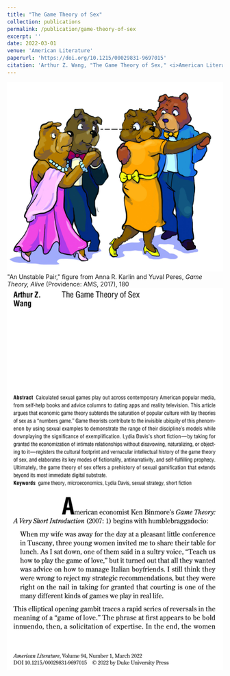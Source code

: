 ```yaml
---
title: "The Game Theory of Sex"
collection: publications
permalink: /publication/game-theory-of-sex
excerpt: ''
date: 2022-03-01
venue: 'American Literature'
paperurl: 'https://doi.org/10.1215/00029831-9697015'
citation: 'Arthur Z. Wang, "The Game Theory of Sex," <i>American Literature</i> 94, no. 1 (2022): 103–131.'
---
```

<!--
## Abstract

Calculated sexual games play out across contemporary American popular media, from self-help books and advice columns to dating apps and reality television. This article argues that economic game theory subtends the saturation of popular culture with lay theories of sex as a “numbers game.” Game theorists contribute to the invisible ubiquity of this phenomenon by using sexual examples to demonstrate the range of their discipline’s models while downplaying the significance of exemplification. Lydia Davis’s short fiction—by taking for granted the economization of intimate relationships without disavowing, naturalizing, or objecting to it—registers the cultural footprint and vernacular intellectual history of the game theory of sex, and elaborates its key modes of fictionality, antinarrativity, and self-fulfilling prophecy. Ultimately, the game theory of sex offers a prehistory of sexual gamification that extends beyond its most immediate digital substrate. -->

<fig>
<img src= "../images/AL-article-figure-dancing-bears.jpg"/>
<figcaption> "An Unstable Pair," figure from Anna R. Karlin and Yuval Peres, <i>Game Theory, Alive</i> (Providence: AMS, 2017), 180</figcaption>
</fig>

<img src= "../images/publications/AL-article-first-page.png"/>

